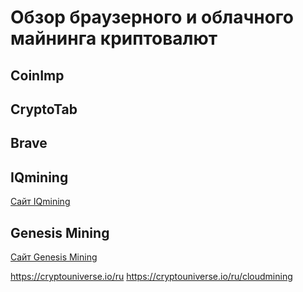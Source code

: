 # Обзор браузерного и облачного майнинга криптовалют

## CoinImp


## CryptoTab


## Brave


## IQmining
[Сайт IQmining](https://client.iqmining.com/rf/50e9e0f931f10)


## Genesis Mining
[Сайт Genesis Mining](https://www.genesis-mining.com/pricing)


https://cryptouniverse.io/ru
https://cryptouniverse.io/ru/cloudmining